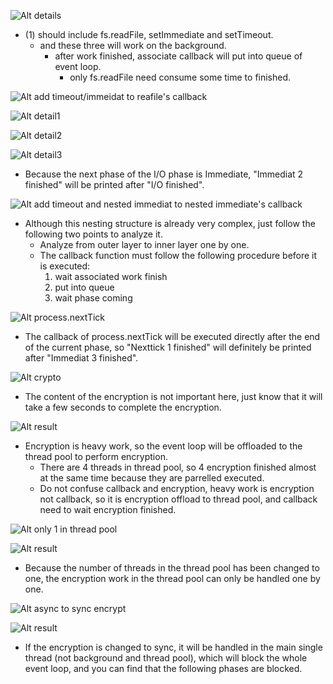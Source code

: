 ![Alt details](pic/bandicam%202022-10-05%2014-00-24-219.jpg)

- (1) should include fs.readFile, setImmediate and setTimeout.
  - and these three will work on the background.
    - after work finished, associate callback will put into queue of event loop.
      - only fs.readFile need consume some time to finished.

![Alt add timeout/immeidat to reafile's callback](pic/bandicam%202022-10-05%2014-30-22-882.jpg)

![Alt detail1](pic/bandicam%202022-10-05%2014-41-32-696.jpg)

![Alt detail2](pic/bandicam%202022-10-05%2014-45-43-664.jpg)

![Alt detail3](pic/bandicam%202022-10-05%2014-47-56-878.jpg)

- Because the next phase of the I/O phase is Immediate, "Immediat 2 finished" will be printed after "I/O finished".

![Alt add timeout and nested immediat to nested immediate's callback](pic/bandicam%202022-10-05%2014-55-50-774.jpg)

- Although this nesting structure is already very complex, just follow the following two points to analyze it.
  - Analyze from outer layer to inner layer one by one.
  - The callback function must follow the following procedure before it is executed:
    1. wait associated work finish
    2. put into queue
    3. wait phase coming

![Alt process.nextTick](pic/bandicam%202022-10-05%2015-02-01-121.jpg)

- The callback of process.nextTick will be executed directly after the end of the current phase, so "Nexttick 1 finished" will definitely be printed after "Immediat 3 finished".

![Alt crypto](pic/bandicam%202022-10-05%2015-06-33-439.jpg)

- The content of the encryption is not important here, just know that it will take a few seconds to complete the encryption.

![Alt result](pic/bandicam%202022-10-05%2015-07-48-812.jpg)

- Encryption is heavy work, so the event loop will be offloaded to the thread pool to perform encryption.
  - There are 4 threads in thread pool, so 4 encryption finished almost at the same time because they are parrelled executed.
  - Do not confuse callback and encryption, heavy work is encryption not callback, so it is encryption offload to thread pool, and callback need to wait encryption finished.

![Alt only 1 in thread pool](pic/bandicam%202022-10-05%2015-09-15-007.jpg)

![Alt result](pic/bandicam%202022-10-05%2015-09-39-255.jpg)

- Because the number of threads in the thread pool has been changed to one, the encryption work in the thread pool can only be handled one by one.

![Alt async to sync encrypt](pic/bandicam%202022-10-05%2015-13-01-793.jpg)

![Alt result](pic/bandicam%202022-10-05%2015-14-32-616.jpg)

- If the encryption is changed to sync, it will be handled in the main single thread (not background and thread pool), which will block the whole event loop, and you can find that the following phases are blocked.
